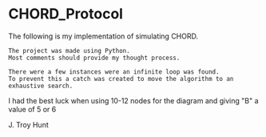 # CHORD_Protocol

The following is my implementation of simulating CHORD.
    
    The project was made using Python.
    Most comments should provide my thought process.
    
    There were a few instances were an infinite loop was found. 
    To prevent this a catch was created to move the algorithm to an exhaustive search.

I had the best luck when using 10-12 nodes for the diagram and giving "B" a value of 5 or 6

J. Troy Hunt
